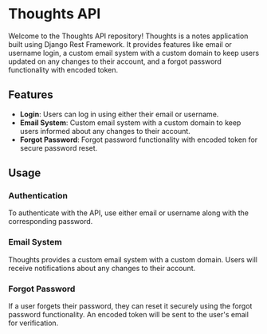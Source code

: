 # Thoughts API

Welcome to the Thoughts API repository! Thoughts is a notes application built using Django Rest Framework. It provides features like email or username login, a custom email system with a custom domain to keep users updated on any changes to their account, and a forgot password functionality with encoded token.

## Features

- **Login**: Users can log in using either their email or username.
- **Email System**: Custom email system with a custom domain to keep users informed about any changes to their account.
- **Forgot Password**: Forgot password functionality with encoded token for secure password reset.

## Usage

### Authentication

To authenticate with the API, use either email or username along with the corresponding password.

### Email System

Thoughts provides a custom email system with a custom domain. Users will receive notifications about any changes to their account.

### Forgot Password

If a user forgets their password, they can reset it securely using the forgot password functionality. An encoded token will be sent to the user's email for verification.
